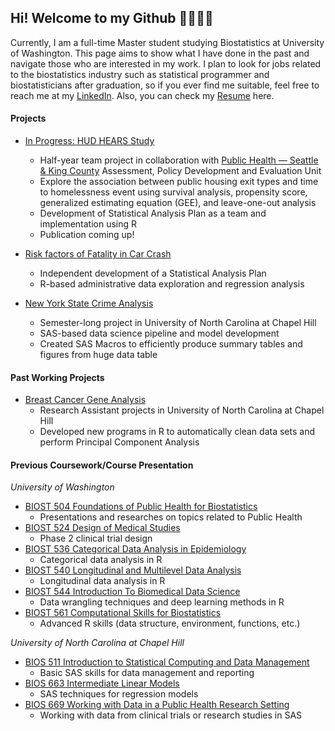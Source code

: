 ## Hi! Welcome to my Github 💖🐾🐾🐾

Currently, I am a full-time Master student studying Biostatistics at University of Washington. This page aims to show what I have done in the past and navigate those who are interested in my work. I plan to look for jobs related to the biostatistics industry such as statistical programmer and biostatisticians after graduation, so if you ever find me suitable, feel free to reach me at my <a href="https://www.linkedin.com/in/hantong-hu/">LinkedIn</a>. Also, you can check my <a href="https://github.com/hantongh/hantongh.github.io/blob/master/images/Resume_HantongHu.pdf">Resume</a> here.

#### Projects
- [In Progress: HUD HEARS Study](https://github.com/hantongh/housing.exit.outcome)
  - Half-year team project in collaboration with <a href="https://kingcounty.gov/">Public Health — Seattle & King County</a> Assessment, Policy Development and Evaluation Unit
  - Explore the association between public housing exit types and time to homelessness event using survival analysis, propensity score, generalized estimating equation (GEE), and leave-one-out analysis
  - Development of Statistical Analysis Plan as a team and implementation using R
  - Publication coming up!

- [Risk factors of Fatality in Car Crash](https://github.com/hantongh/car.crash)
  - Independent development of a Statistical Analysis Plan
  - R-based administrative data exploration and regression analysis

- [New York State Crime Analysis](https://github.com/hantongh/ny.state.crime)
  - Semester-long project in University of North Carolina at Chapel Hill
  - SAS-based data science pipeline and model development
  - Created SAS Macros to efficiently produce summary tables and figures from huge data table

#### Past Working Projects
- [Breast Cancer Gene Analysis](https://github.com/hantongh/troester.lab)
  - Research Assistant projects in University of North Carolina at Chapel Hill
  - Developed new programs in R to automatically clean data sets and perform Principal Component Analysis

#### Previous Coursework/Course Presentation
*University of Washington*
- [BIOST 504 Foundations of Public Health for Biostatistics](https://github.com/hantongh/uw.biost.504)
  - Presentations and researches on topics related to Public Health
- [BIOST 524 Design of Medical Studies](https://github.com/hantongh/uw.biost.524)
  - Phase 2 clinical trial design
- [BIOST 536 Categorical Data Analysis in Epidemiology](https://github.com/hantongh/uw.biost.536)
  - Categorical data analysis in R
- [BIOST 540 Longitudinal and Multilevel Data Analysis](https://github.com/hantongh/uw.biost.540)
  - Longitudinal data analysis in R
- [BIOST 544 Introduction To Biomedical Data Science](https://github.com/hantongh/uw.biost.544)
  - Data wrangling techniques and deep learning methods in R
- [BIOST 561 Computational Skills for Biostatistics](https://github.com/hantongh/uw.biost.561)
  - Advanced R skills (data structure, environment, functions, etc.)

*University of North Carolina at Chapel Hill*
- [BIOS 511 Introduction to Statistical Computing and Data Management](https://github.com/hantongh/unc.bios.511)
  - Basic SAS skills for data management and reporting
- [BIOS 663 Intermediate Linear Models](https://github.com/hantongh/unc.bios.663)
  - SAS techniques for regression models
- [BIOS 669 Working with Data in a Public Health Research Setting](https://github.com/hantongh/unc.bios.669)
  - Working with data from clinical trials or research studies in SAS

<!---
hantongh/hantongh is a ✨ special ✨ repository because its `README.md` (this file) appears on your GitHub profile.
You can click the Preview link to take a look at your changes.

- 👋 Hi, I’m @hantongh
- 👀 I’m interested in ...
- 🌱 I’m currently learning ...
- 💞️ I’m looking to collaborate on ...
- 📫 How to reach me ...
--->
